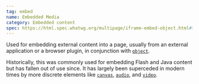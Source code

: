 ```yaml
---
tag: embed
name: Embedded Media
category: Embedded content
spec: https://html.spec.whatwg.org/multipage/iframe-embed-object.html#the-embed-element
---
```


Used for embedding external content into a page, usually from an external application or a browser plugin, in conjunction with [`object`](#object).

Historically, this was commonly used for embedding Flash and Java content but has fallen out of use since. It has largely been superceded in modern times by more discrete elements like [`canvas`](#canvas), [`audio`](#audio), and [`video`](#video).
